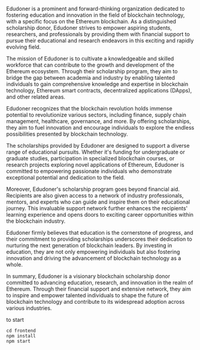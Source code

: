
Edudoner is a prominent and forward-thinking organization dedicated to fostering education and innovation in the field of blockchain technology, with a specific focus on the Ethereum blockchain. As a distinguished scholarship donor, Edudoner strives to empower aspiring students, researchers, and professionals by providing them with financial support to pursue their educational and research endeavors in this exciting and rapidly evolving field.

The mission of Edudoner is to cultivate a knowledgeable and skilled workforce that can contribute to the growth and development of the Ethereum ecosystem. Through their scholarship program, they aim to bridge the gap between academia and industry by enabling talented individuals to gain comprehensive knowledge and expertise in blockchain technology, Ethereum smart contracts, decentralized applications (DApps), and other related areas.

Edudoner recognizes that the blockchain revolution holds immense potential to revolutionize various sectors, including finance, supply chain management, healthcare, governance, and more. By offering scholarships, they aim to fuel innovation and encourage individuals to explore the endless possibilities presented by blockchain technology.

The scholarships provided by Edudoner are designed to support a diverse range of educational pursuits. Whether it's funding for undergraduate or graduate studies, participation in specialized blockchain courses, or research projects exploring novel applications of Ethereum, Edudoner is committed to empowering passionate individuals who demonstrate exceptional potential and dedication to the field.

Moreover, Edudoner's scholarship program goes beyond financial aid. Recipients are also given access to a network of industry professionals, mentors, and experts who can guide and inspire them on their educational journey. This invaluable support network further enhances the recipients' learning experience and opens doors to exciting career opportunities within the blockchain industry.

Edudoner firmly believes that education is the cornerstone of progress, and their commitment to providing scholarships underscores their dedication to nurturing the next generation of blockchain leaders. By investing in education, they are not only empowering individuals but also fostering innovation and driving the advancement of blockchain technology as a whole.

In summary, Edudoner is a visionary blockchain scholarship donor committed to advancing education, research, and innovation in the realm of Ethereum. Through their financial support and extensive network, they aim to inspire and empower talented individuals to shape the future of blockchain technology and contribute to its widespread adoption across various industries.


to start
```
cd frontend
npm install
npm start

```
